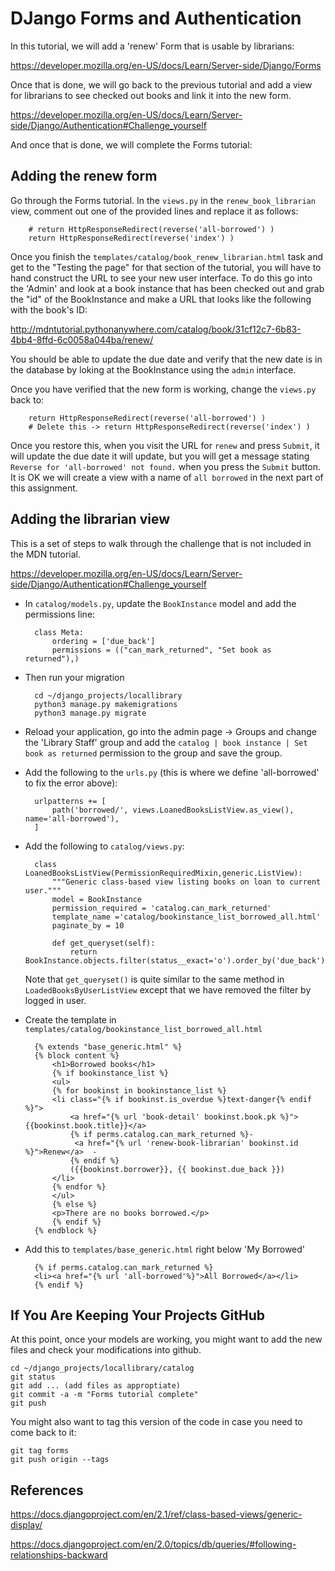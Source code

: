 DJango Forms and Authentication
===============================

In this tutorial, we will add a 'renew' Form that is usable by librarians:

https://developer.mozilla.org/en-US/docs/Learn/Server-side/Django/Forms

Once that is done, we will go back to the previous tutorial and add a view
for librarians to see checked out books and link it into the new form.

https://developer.mozilla.org/en-US/docs/Learn/Server-side/Django/Authentication#Challenge_yourself

And once that is done, we will complete the Forms tutorial:

Adding the renew form
---------------------

Go through the Forms tutorial.  In the `views.py` in the `renew_book_librarian` view,
comment out one of the provided lines and replace it as follows:

        # return HttpResponseRedirect(reverse('all-borrowed') )                                                             
        return HttpResponseRedirect(reverse('index') )                                                             

Once you finish the `templates/catalog/book_renew_librarian.html` task and get to
the "Testing the page" for that section of the tutorial, you will have to hand construct
the URL to see your new user interface.   To do this go into the 'Admin' and
look at a book instance that has been checked out and grab the "id" of
the BookInstance and make a URL that looks like the following with the book's ID:

http://mdntutorial.pythonanywhere.com/catalog/book/31cf12c7-6b83-4bb4-8ffd-6c0058a044ba/renew/

You should be able to update the due date and verify that the new date is in the database
by loking at the BookInstance using the `admin` interface.

Once you have verified that the new form is working, change the `views.py` back to:

        return HttpResponseRedirect(reverse('all-borrowed') )                                                             
        # Delete this -> return HttpResponseRedirect(reverse('index') )                                                             
Once you restore this, when you visit the URL for `renew` and press `Submit`, it will update
the due date it will update, but you will get a message
stating `Reverse for 'all-borrowed' not found.` when you press the `Submit` button.  It is OK
we will create a view with a name of `all borrowed` in the next part of this assignment.

Adding the librarian view
-------------------------

This is a set of steps to walk through the challenge that is not included in the MDN tutorial.

https://developer.mozilla.org/en-US/docs/Learn/Server-side/Django/Authentication#Challenge_yourself

* In `catalog/models.py`, update the `BookInstance` model and add the permissions line:

        class Meta:
            ordering = ['due_back']
            permissions = (("can_mark_returned", "Set book as returned"),)

* Then run your migration

        cd ~/django_projects/locallibrary
        python3 manage.py makemigrations
        python3 manage.py migrate

* Reload your application, go into the admin page -> Groups and change the 'Library Staff' group
and add the `catalog | book instance | Set book as returned` permission to the group and save the group.

* Add the following to the `urls.py` (this is where we define 'all-borrowed' to fix the error above):

        urlpatterns += [
            path('borrowed/', views.LoanedBooksListView.as_view(), name='all-borrowed'),
        ]

* Add the following to `catalog/views.py`:

        class LoanedBooksListView(PermissionRequiredMixin,generic.ListView):
            """Generic class-based view listing books on loan to current user."""
            model = BookInstance
            permission_required = 'catalog.can_mark_returned'
            template_name ='catalog/bookinstance_list_borrowed_all.html'
            paginate_by = 10

            def get_queryset(self):
                return BookInstance.objects.filter(status__exact='o').order_by('due_back')

    Note that `get_queryset()` is quite similar to the same method in `LoadedBooksByUserListView`
    except that we have removed the filter by logged in user.

* Create the template in `templates/catalog/bookinstance_list_borrowed_all.html`

        {% extends "base_generic.html" %}
        {% block content %}
            <h1>Borrowed books</h1>
            {% if bookinstance_list %}
            <ul>
            {% for bookinst in bookinstance_list %}
            <li class="{% if bookinst.is_overdue %}text-danger{% endif %}">
                <a href="{% url 'book-detail' bookinst.book.pk %}">{{bookinst.book.title}}</a>
                {% if perms.catalog.can_mark_returned %}-
                 <a href="{% url 'renew-book-librarian' bookinst.id %}">Renew</a>  - 
                {% endif %}
                ({{bookinst.borrower}}, {{ bookinst.due_back }})
            </li>
            {% endfor %}
            </ul>
            {% else %}
            <p>There are no books borrowed.</p>
            {% endif %}
        {% endblock %}

* Add this to `templates/base_generic.html` right below 'My Borrowed'

        {% if perms.catalog.can_mark_returned %}
        <li><a href="{% url 'all-borrowed'%}">All Borrowed</a></li>   
        {% endif %}

If You Are Keeping Your Projects GitHub
---------------------------------------

At this point, once your models are working, you might want to add the new files
and check your modifications into github.

    cd ~/django_projects/locallibrary/catalog
    git status
    git add ... (add files as approptiate)
    git commit -a -m "Forms tutorial complete"
    git push

You might also want to tag this version of the code in case you need to come back to it:

    git tag forms
    git push origin --tags


References
----------

https://docs.djangoproject.com/en/2.1/ref/class-based-views/generic-display/

https://docs.djangoproject.com/en/2.0/topics/db/queries/#following-relationships-backward

